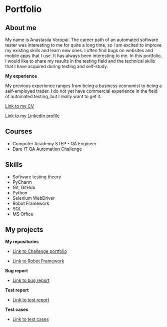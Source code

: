 # Portfolio

## About me

My name is Anastasiia Voropai.
The career path of an automated software tester was interesting to me for quite a long time, so I am excited to improve my existing skills and learn new ones.
I often find bugs on websites and mobile apps that I use. It has always been interesting to me.
In this portfolio, I would like to share my results in the testing field and the technical skills that I have acquired during testing and self-study.

**My experience**

My previous experience ranges from being a business economist to being a self-employed trader.
I do not yet have commercial experience in the field of automated testing, but I really want to get it.

[Link to my CV](https://drive.google.com/file/d/1_QNV6WPHAMUw0gMeywe29vzJF38DNR0x/view?usp=share_link)

[Link to my LinkedIn profile](https://www.linkedin.com/in/anastasiiavoropai/)

## Courses

* Computer Academy STEP - QA Engineer
* Dare IT QA Automation Challenge

## Skills 
* Software testing theory
* PyCharm
* Git, GitHub
* Python
* Selenium WebDriver
* Robot Framework
* SQL
* MS Office 

## My projects
**My repositories**

* [Link to Challenge portfolio](https://github.com/AnastasiiaVoropai/Challenge_portfolio_AnastasiiaVoropai)

* [Link to Robot Framework](https://github.com/AnastasiiaVoropai/test_robotframework_AV)


**Bug report**

* [Link to bug report](https://docs.google.com/spreadsheets/d/1y9_YUVt4hd6458avfyWen_za0lqYBs4xTd2bvx3h7A8/edit#gid=0)


**Test report**

* [Link to test report](https://docs.google.com/spreadsheets/d/13DIjtUDKrrvGvv0XHgVlkchTAxtF5k7ynO_-JRxCsi4/edit#gid=1957371533)

**Test cases**

* [Link to test cases](https://docs.google.com/spreadsheets/d/1kwp5QE5hXFdO2zNnPjxGUpHlkpjplAns/edit#gid=200549143)

